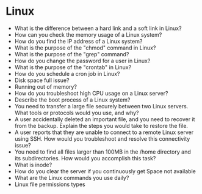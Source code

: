 # Linux

* What is the difference between a hard link and a soft link in Linux?
* How can you check the memory usage of a Linux system?
* How do you find the IP address of a Linux system?
* What is the purpose of the "chmod" command in Linux?
* What is the purpose of the "grep" command?
* How do you change the password for a user in Linux?
* What is the purpose of the "crontab" in Linux?
* How do you schedule a cron job in Linux?
* Disk space full issue?
* Running out of memory?
* How do you troubleshoot high CPU usage on a Linux server?
* Describe the boot process of a Linux system?
* You need to transfer a large file securely between two Linux servers. What tools or protocols would you use, and why?
* A user accidentally deleted an important file, and you need to recover it from the backup. Explain the steps you would take to restore the file.
* A user reports that they are unable to connect to a remote Linux server using SSH. How would you troubleshoot and resolve this connectivity issue?
* You need to find all files larger than 100MB in the /home directory and its subdirectories. How would you accomplish this task?
* What is inode?
* How do you clear the server if you continuously get Space not available
* What are the Linux commands you use daily?
* Linux file permissions types